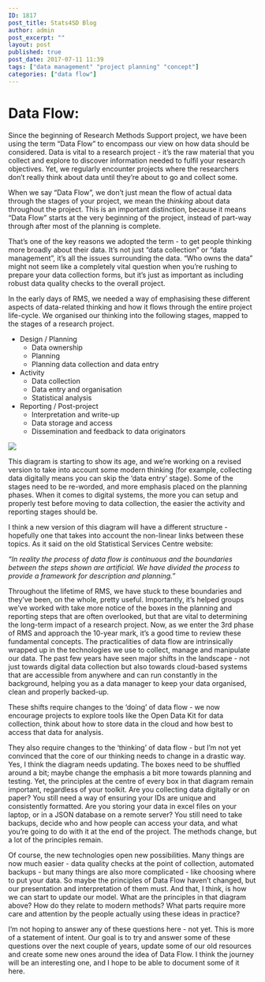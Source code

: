 ```yaml
---
ID: 1817
post_title: Stats4SD Blog
author: admin
post_excerpt: ""
layout: post
published: true
post_date: 2017-07-11 11:39
tags: ["data management" "project planning" "concept"]
categories: ["data flow"]
---
```


# Data Flow:
Since the beginning of Research Methods Support project, we have been using the term “Data Flow” to encompass our view on how data should be considered.  Data is vital to a research project - it’s the raw material that you collect and explore to discover information needed to fulfil your research objectives.  Yet, we regularly encounter projects where the researchers don’t really think about data until they’re about to go and collect some.

When we say “Data Flow”, we don’t just mean the flow of actual data through the stages of your project, we mean the _thinking_ about data throughout the project.  This is an important distinction, because it means “Data Flow” starts at the very beginning of the project, instead of part-way through after most of the planning is complete.

That’s one of the key reasons we adopted the term - to get people thinking more broadly about their data. It’s not just “data collection” or “data management”, it’s all the issues surrounding the data.  “Who owns the data” might not seem like a completely vital question when you’re rushing to prepare your data collection forms, but it’s just as important as including robust data quality checks to the overall project.

In the early days of RMS, we needed a way of emphasising these different aspects of data-related thinking and how it flows through the entire project life-cycle. We organised our thinking into the following stages, mapped to the stages of a research project.

* Design / Planning
	* Data ownership
	* Planning
	* Planning data collection and data entry
* Activity
	* Data collection
	* Data entry and organisation
	* Statistical analysis
* Reporting / Post-project
	* Interpretation and write-up
	* Data storage and access
	* Dissemination and feedback to data originators

![](Data%20Flow:/A16611C3-E00F-4941-8344-460E37CC3FDD.png)

This diagram is starting to show its age, and we’re working on a revised version to take into account some modern thinking (for example, collecting data digitally means you can skip the ‘data entry’ stage).  Some of the stages need to be re-worded, and more emphasis placed on the planning phases.  When it comes to digital systems, the more you can setup and properly test before moving to data collection, the easier the activity and reporting stages should be.

I think a new version of this diagram will have a different structure - hopefully one that takes into account the non-linear links between these topics.  As it said on the old Statistical Services Centre website:

_“In reality the process of data flow is continuous and the boundaries between the steps shown are artificial. We have divided the process to provide a framework for description and planning.”_

Throughout the lifetime of RMS, we have stuck to these boundaries and they’ve been, on the whole, pretty useful. Importantly, it’s helped groups we’ve worked with take more notice of the boxes in the planning and reporting steps that are often overlooked, but that are vital to determining the long-term impact of a research project.  Now, as we enter the 3rd phase of RMS and approach the 10-year mark, it’s a good time to review these fundamental concepts.  The practicalities of data flow are intrinsically wrapped up in the technologies we use to collect, manage and manipulate our data. The past few years have seen major shifts in the landscape - not just towards digital data collection but also towards cloud-based systems that are accessible from anywhere and can run constantly in the background, helping you as a data manager to keep your data organised, clean and properly backed-up.

These shifts require changes to the ‘doing’ of data flow - we now encourage projects to explore tools like the Open Data Kit for data collection, think about how to store data in the cloud and how best to access that data for analysis.

They also require changes to the ‘thinking’ of data flow - but I’m not yet convinced that the core of our thinking needs to change in a drastic way. Yes, I think the diagram needs updating. The boxes need to be shuffled around a bit; maybe change the emphasis a bit more towards planning and testing. Yet, the principles at the centre of every box in that diagram remain important, regardless of your toolkit. Are you collecting data digitally or on paper? You still need a way of ensuring your IDs are unique and consistently formatted. Are you storing your data in excel files on your laptop, or in a JSON database on a remote server? You still need to take backups, decide who and how people can access your data, and what you’re going to do with it at the end of the project.  The methods change, but a lot of the principles remain.

Of course, the new technologies open new possibilities. Many things are now much easier - data quality checks at the point of collection, automated backups - but many things are also more complicated - like choosing where to put your data. So maybe the principles of Data Flow haven’t changed, but our presentation and interpretation of them must. And that, I think, is how we can start to update our model. What are the principles in that diagram above? How do they relate to modern methods? What parts require more care and attention by the people actually using these ideas in practice?

I’m not hoping to answer any of these questions here - not yet. This is more of a statement of intent. Our goal is to try and answer some of these questions over the next couple of years, update some of our old resources and create some new ones around the idea of Data Flow.  I think the journey will be an interesting one, and I hope to be able to document some of it here.
